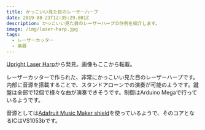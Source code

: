 ```yaml
---
title: かっこいい見た目のレーザーハープ
date: 2019-08-21T12:35:29.801Z
description: かっこいい見た目のレーザーハープの作例を紹介します。
image: /img/laser-harp.jpg
tags:
  - レーザーカッター
  - 楽器
---
```

[Upright Laser Harp](https://hackaday.io/project/167163-upright-laser-harp)から発見。画像もここから転載。

レーザーカッターで作られた、非常にかっこいい見た目のレーザーハープです。内部に音源を搭載することで、スタンドアローンでの演奏が可能のようです。鍵盤は全部で12個で様々な曲が演奏できそうです。制御はArduino Megaで行っているようです。

音源としては[Adafruit Music Maker shield](https://www.adafruit.com/product/1788)を使っているようで、そのコアとなるICはVS1053bです。
